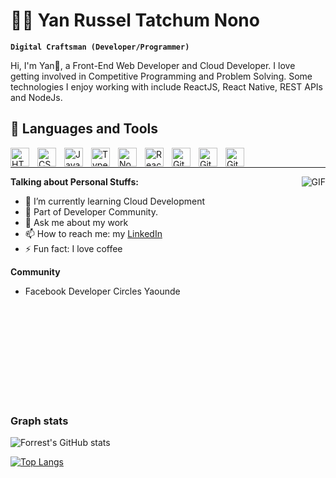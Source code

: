 # 👨‍💻 Yan Russel Tatchum Nono

**`Digital Craftsman (Developer/Programmer)`**

Hi, I'm Yan🙌, a Front-End Web Developer and Cloud Developer. I love getting involved in Competitive Programming and Problem Solving. Some technologies I enjoy working with include ReactJS, React Native, REST APIs and NodeJs.

## 🧰 Languages and Tools

<img align="left" alt="HTML" width="30px" style="padding-right:10px;" src="https://cdn.jsdelivr.net/gh/devicons/devicon/icons/html5/html5-plain.svg" />

<img align="left" alt="CSS" width="30px" style="padding-right:10px;" src="https://cdn.jsdelivr.net/gh/devicons/devicon/icons/css3/css3-plain.svg" />

<img align="left" alt="JavaScript" width="30px" style="padding-right:10px;" src="https://cdn.jsdelivr.net/gh/devicons/devicon/icons/javascript/javascript-plain.svg" />

<img align="left" alt="TypeScript" width="30px" style="padding-right:10px;" src="https://cdn.jsdelivr.net/gh/devicons/devicon/icons/typescript/typescript-plain.svg" />

<img align="left" alt="NodeJS" width="30px" style="padding-right:10px;" src="https://cdn.jsdelivr.net/gh/devicons/devicon/icons/nodejs/nodejs-original.svg" />

<img align="left" alt="React" width="30px" style="padding-right:10px;" src="https://cdn.jsdelivr.net/gh/devicons/devicon/icons/react/react-original.svg" />

<img align="left" alt="Git" width="30px" style="padding-right:10px;" src="https://cdn.jsdelivr.net/gh/devicons/devicon/icons/git/git-original.svg" />

<img align="left" alt="GitHub" width="30px" style="padding-right:10px;" src="https://cdn.jsdelivr.net/gh/devicons/devicon/icons/github/github-original.svg" />

<img align="left" alt="GitHub" width="30px" style="padding-right:10px;" src="https://cdn.jsdelivr.net/gh/devicons/devicon/icons/vscode/vscode-original.svg" />
<br/>

---

<img align="right" alt="GIF" src="https://media.giphy.com/media/USV0ym3bVWQJJmNu3N/giphy.gif" />

**Talking about Personal Stuffs:**

- 🌱 I’m currently learning Cloud Development
- 👯 Part of Developer Community.
- 💬 Ask me about my work
- 📫 How to reach me: my [LinkedIn](https://www.linkedin.com/in/yan-russel-tatchum-nono-4b8696197/)
- ⚡ Fun fact: I love coffee

**Community**

- Facebook Developer Circles Yaounde

<br/>
<br/>
<br/>
<br/>
<br/>
<br/>
<br/>
<br/>

#

### Graph stats

![Forrest's GitHub stats](https://github-readme-stats.vercel.app/api?username=tatchumnono&show_icons=true&theme=xcode)

[![Top Langs](https://github-readme-stats.vercel.app/api/top-langs/?username=tatchumnono&layout=compact)](https://github.com/TatchumNono/)

<!-- ![GitHub Streak](https://streak-stats.demolab.com?user=ForrestKnight&theme=gruvbox&border_radius=4.5) -->
<!--
**TatchumNono/TatchumNono** is a ✨ _special_ ✨ repository because its `README.md` (this file) appears on your GitHub profile.

Here are some ideas to get you started:

- 🔭 I’m currently working on ...
- 🌱 I’m currently learning ...
- 👯 I’m looking to collaborate on ...
- 🤔 I’m looking for help with ...
- 💬 Ask me about ...
- 📫 How to reach me: ...
- 😄 Pronouns: ...
- ⚡ Fun fact: ...

theme: gruvbox and xcode
  -->
